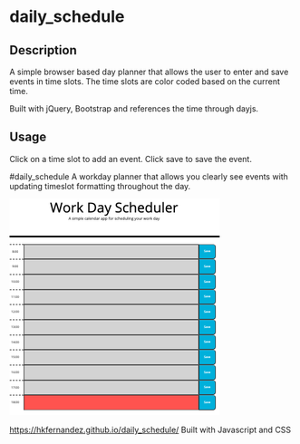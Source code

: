 # daily_schedule

## Description 

A simple browser based day planner that allows the user to enter and save events in time slots. The time slots are color coded based on the current time.

Built with jQuery, Bootstrap and references the time through dayjs.



## Usage 

Click on a time slot to add an event. Click save to save the event. 


#daily_schedule
A workday planner that allows you clearly see events with updating timeslot formatting throughout the day. 

![application image](./assets/appImage.png)

https://hkfernandez.github.io/daily_schedule/
Built with Javascript and CSS
